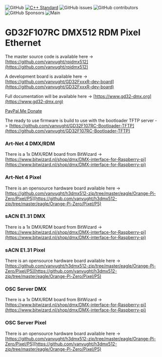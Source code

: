 ![GitHub](https://img.shields.io/github/license/vanvught/GD32F107RC-DMX512-RDM)
[![C++ Standard](https://img.shields.io/badge/C%2B%2B-11-blue.svg)](https://img.shields.io/badge/C%2B%2B-11%-blue.svg)
![GitHub issues](https://img.shields.io/github/issues-raw/vanvught/GD32F107RC-DMX512-RDM)
![GitHub contributors](https://img.shields.io/github/contributors/vanvught/GD32F107RC-DMX512-RDM)
![GitHub Sponsors](https://img.shields.io/github/sponsors/vanvught)
![Main](https://github.com/vanvught/GD32F107RC-DMX512-RDM/actions/workflows/c-cpp.yml/badge.svg?branch=main)

# GD32F107RC DMX512 RDM Pixel Ethernet
The master source code is available here -> [https://github.com/vanvught/rpidmx512](https://github.com/vanvught/rpidmx512)

A development board is available here -> [https://github.com/vanvught/GD32FxxxR-dev-board](https://github.com/vanvught/GD32FxxxR-dev-board)

Full documentation will be available here -> [https://www.gd32-dmx.org](https://www.gd32-dmx.org)

[PayPal.Me Donate](https://paypal.me/AvanVught?locale.x=nl_NL)

The ready to use firmware is build to use with the bootloader TFTP server -> [https://github.com/vanvught/GD32F107RC-Bootloader-TFTP](https://github.com/vanvught/GD32F107RC-Bootloader-TFTP)

### Art-Net 4 DMX/RDM
There is a 1x DMX/RDM board from BitWizard -> [https://www.bitwizard.nl/shop/dmx/DMX-interface-for-Raspberry-pi](https://www.bitwizard.nl/shop/dmx/DMX-interface-for-Raspberry-pi)
### Art-Net 4 Pixel
There is an opensource hardware board available here -> [https://github.com/vanvught/h3dmx512-zip/tree/master/eagle/Orange-Pi-Zero/Pixel/P5](https://github.com/vanvught/h3dmx512-zip/tree/master/eagle/Orange-Pi-Zero/Pixel/P5)
### sACN E1.31 DMX
There is a 1x DMX/RDM board from BitWizard -> [https://www.bitwizard.nl/shop/dmx/DMX-interface-for-Raspberry-pi](https://www.bitwizard.nl/shop/dmx/DMX-interface-for-Raspberry-pi)
### sACN E1.31 Pixel
There is an opensource hardware board available here -> [https://github.com/vanvught/h3dmx512-zip/tree/master/eagle/Orange-Pi-Zero/Pixel/P5](https://github.com/vanvught/h3dmx512-zip/tree/master/eagle/Orange-Pi-Zero/Pixel/P5)
### OSC Server DMX
There is a 1x DMX/RDM board from BitWizard -> [https://www.bitwizard.nl/shop/dmx/DMX-interface-for-Raspberry-pi](https://www.bitwizard.nl/shop/dmx/DMX-interface-for-Raspberry-pi)
### OSC Server Pixel
There is an opensource hardware board available here -> [https://github.com/vanvught/h3dmx512-zip/tree/master/eagle/Orange-Pi-Zero/Pixel/P5](https://github.com/vanvught/h3dmx512-zip/tree/master/eagle/Orange-Pi-Zero/Pixel/P5)